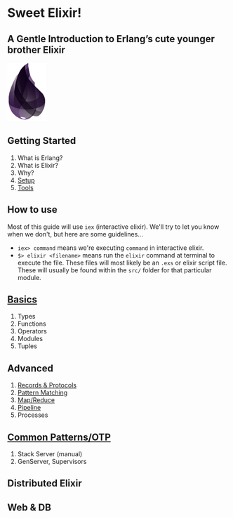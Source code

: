 # Sweet Elixir!
## A Gentle Introduction to Erlang’s cute younger brother Elixir

![elixir-lang][elixir-logo]

## Getting Started
1. What is Erlang?
1. What is Elixir?
1. Why?
1. [Setup][setup]
1. [Tools][tools]

## How to use
Most of this guide will use `iex` (interactive elixir).  We'll try to let you know when we don't, but here are some guidelines...

* `iex> command` means we're executing `command` in interactive elixir.
* `$> elixir <filename>` means run the `elixir` command at terminal to execute the file.  These files will most likely be an `.exs`  or elixir script file.  These will usually be found within the `src/` folder for that particular module.

## [Basics][basics]
1. Types
1. Functions
1. Operators
1. Modules
1. Tuples

## Advanced
1. [Records & Protocols][records_protocols]
1. [Pattern Matching][pattern_matching]
1. [Map/Reduce][map_reduce]
1. [Pipeline][pipeline]
1. Processes

## [Common Patterns/OTP][otp]

1. Stack Server (manual)
1. GenServer, Supervisors

## Distributed Elixir

## Web & DB

[elixir-logo]: ./elixir-logo.png
[setup]: ./04-setup/README.md
[tools]: ./06-tools/README.md
[basics]: ./07-basics/README.md
[otp]: ./10-otp/README.md
[pattern_matching]: ./08-advanced/pattern_matching.md
[records_protocols]: ./08-advanced/records_protocols.md
[map_reduce]: ./08-advanced/map_reduce.md
[pipeline]: ./08-advanced/pipeline.md
